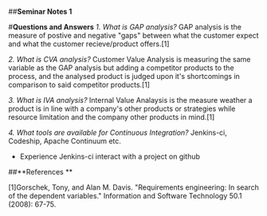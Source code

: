 ##**Seminar Notes 1**

#**Questions and Answers**
*1. What is GAP analysis?*
GAP analysis is the measure of postive and negative "gaps" between what the customer expect and what the customer recieve/product offers.[1]

*2. What is CVA analysis?*
Customer Value Analysis is measuring the same variable as the GAP analysis but adding a competitor products to the process, and the analysed product is judged upon it's shortcomings in comparison to said competitor products.[1]

*3. What is IVA analysis?*
Internal Value Analaysis is the measure weather a product is in line with a company's other products or strategies while resource limitation and the company other products in mind.[1]

*4. What tools are available for Continuous Integration?*
Jenkins-ci, Codeship, Apache Continuum etc.
  * Experience 
  Jenkins-ci interact with a project on github 

##**References **

[1]Gorschek, Tony, and Alan M. Davis. "Requirements engineering: In search of the dependent variables." Information and Software Technology 50.1 (2008): 67-75.
